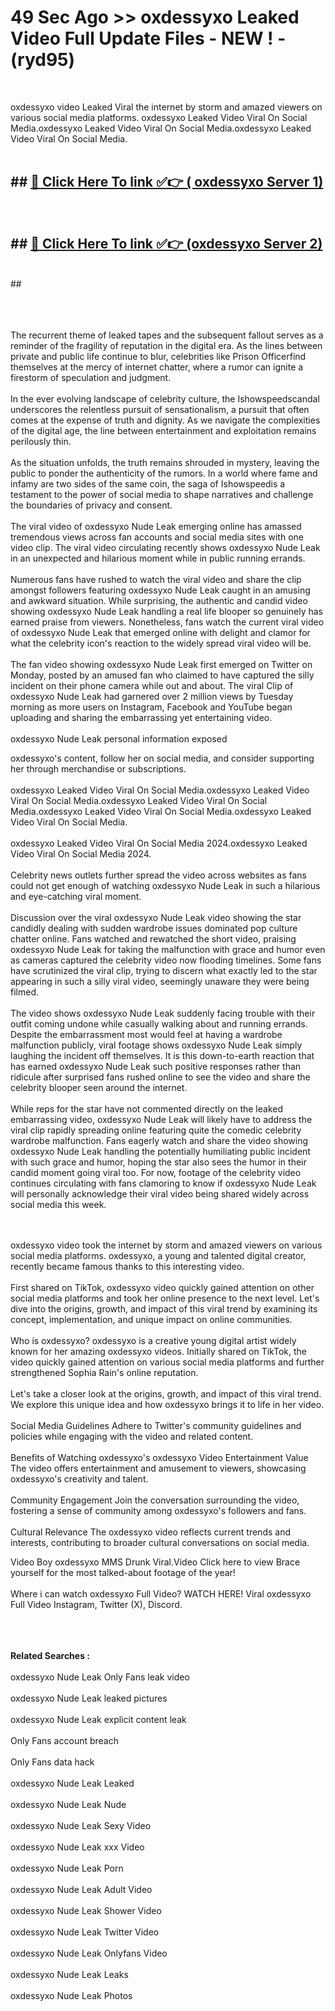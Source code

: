 # 49 Sec Ago >> oxdessyxo Leaked Video Full Update Files - NEW ! - (ryd95) <br>
<br>

oxdessyxo video Leaked Viral the internet by storm and amazed viewers on various social media platforms. oxdessyxo Leaked Video Viral On Social Media.oxdessyxo Leaked Video Viral On Social Media.oxdessyxo Leaked Video Viral On Social Media.<br>
 <br>

## ##  <a href="https://clipsfans.site?title=oxdessyxo&ref=gitt">🔴 Click Here To link ✅👉 ( oxdessyxo Server 1)</a><br>
  <br>

##  ##  <a href="https://clipsfans.site?title=oxdessyxo&ref=gitt">🔴 Click Here To link ✅👉 (oxdessyxo  Server 2)</a><br>
  <br>
  ##


  <br>

  <br>

<br><br>
The recurrent theme of leaked tapes and the subsequent fallout serves as a reminder of the fragility of reputation in the digital era. As the lines between private and public life continue to blur, celebrities like Prison Officerfind themselves at the mercy of internet chatter, where a rumor can ignite a firestorm of speculation and judgment.
<br><br>
In the ever evolving landscape of celebrity culture, the Ishowspeedscandal underscores the relentless pursuit of sensationalism, a pursuit that often comes at the expense of truth and dignity. As we navigate the complexities of the digital age, the line between entertainment and exploitation remains perilously thin.
<br><br>
As the situation unfolds, the truth remains shrouded in mystery, leaving the public to ponder the authenticity of the rumors. In a world where fame and infamy are two sides of the same coin, the saga of Ishowspeedis a testament to the power of social media to shape narratives and challenge the boundaries of privacy and consent.
<br><br>
The viral video of oxdessyxo Nude Leak emerging online has amassed tremendous views across fan accounts and social media sites with one video clip. The viral video circulating recently shows oxdessyxo Nude Leak in an unexpected and hilarious moment while in public running errands.
<br><br>
Numerous fans have rushed to watch the viral video and share the clip amongst followers featuring oxdessyxo Nude Leak caught in an amusing and awkward situation. While surprising, the authentic and candid video showing oxdessyxo Nude Leak handling a real life blooper so genuinely has earned praise from viewers. Nonetheless, fans watch the current viral video of oxdessyxo Nude Leak that emerged online with delight and clamor for what the celebrity icon's reaction to the widely spread viral video will be.
<br><br>
The fan video showing oxdessyxo Nude Leak first emerged on Twitter on Monday, posted by an amused fan who claimed to have captured the silly incident on their phone camera while out and about. The viral Clip of oxdessyxo Nude Leak had garnered over 2 million views by Tuesday morning as more users on Instagram, Facebook and YouTube began uploading and sharing the embarrassing yet entertaining video.
<br><br>
oxdessyxo Nude Leak personal information exposed


oxdessyxo's content, follow her on social media, and consider supporting her through merchandise or subscriptions.
<br><br>
oxdessyxo Leaked Video Viral On Social Media.oxdessyxo Leaked Video Viral On Social Media.oxdessyxo Leaked Video Viral On Social Media.oxdessyxo Leaked Video Viral On Social Media.oxdessyxo Leaked Video Viral On Social Media.
<br><br>
oxdessyxo Leaked Video Viral On Social Media 2024.oxdessyxo Leaked Video Viral On Social Media 2024.
<br><br>
Celebrity news outlets further spread the video across websites as fans could not get enough of watching oxdessyxo Nude Leak in such a hilarious and eye-catching viral moment.
<br><br>
Discussion over the viral oxdessyxo Nude Leak video showing the star candidly dealing with sudden wardrobe issues dominated pop culture chatter online. Fans watched and rewatched the short video, praising oxdessyxo Nude Leak for taking the malfunction with grace and humor even as cameras captured the celebrity video now flooding timelines. Some fans have scrutinized the viral clip, trying to discern what exactly led to the star appearing in such a silly viral video, seemingly unaware they were being filmed.
<br><br>
The video shows oxdessyxo Nude Leak suddenly facing trouble with their outfit coming undone while casually walking about and running errands. Despite the embarrassment most would feel at having a wardrobe malfunction publicly, viral footage shows oxdessyxo Nude Leak simply laughing the incident off themselves. It is this down-to-earth reaction that has earned oxdessyxo Nude Leak such positive responses rather than ridicule after surprised fans rushed online to see the video and share the celebrity blooper seen around the internet.
<br><br>
While reps for the star have not commented directly on the leaked embarrassing video, oxdessyxo Nude Leak will likely have to address the viral clip rapidly spreading online featuring quite the comedic celebrity wardrobe malfunction. Fans eagerly watch and share the video showing oxdessyxo Nude Leak handling the potentially humiliating public incident with such grace and humor, hoping the star also sees the humor in their candid moment going viral too. For now, footage of the celebrity video continues circulating with fans clamoring to know if oxdessyxo Nude Leak will personally acknowledge their viral video being shared widely across social media this week.


<br><br>
oxdessyxo video took the internet by storm and amazed viewers on various social media platforms. oxdessyxo, a young and talented digital creator, recently became famous thanks to this interesting video.
<br><br>
First shared on TikTok, oxdessyxo video quickly gained attention on other social media platforms and took her online presence to the next level. Let's dive into the origins, growth, and impact of this viral trend by examining its concept, implementation, and unique impact on online communities.
<br><br>
Who is oxdessyxo? oxdessyxo is a creative young digital artist widely known for her amazing oxdessyxo videos. Initially shared on TikTok, the video quickly gained attention on various social media platforms and further strengthened Sophia Rain's online reputation.
<br><br>
Let's take a closer look at the origins, growth, and impact of this viral trend. We explore this unique idea and how oxdessyxo brings it to life in her video.
<br><br>
Social Media Guidelines Adhere to Twitter's community guidelines and policies while engaging with the video and related content.
<br><br>
Benefits of Watching oxdessyxo's oxdessyxo Video Entertainment Value The video offers entertainment and amusement to viewers, showcasing oxdessyxo's creativity and talent.
<br><br>
Community Engagement Join the conversation surrounding the video, fostering a sense of community among oxdessyxo's followers and fans.
<br><br>
Cultural Relevance The oxdessyxo video reflects current trends and interests, contributing to broader cultural conversations on social media.

Video Boy oxdessyxo MMS Drunk Viral.Video Click here to view Brace yourself for the most talked-about footage of the year!
<br><br>
Where i can watch oxdessyxo Full Video? WATCH HERE! Viral oxdessyxo Full Video Instagram, Twitter (X), Discord.
<br><br>

<br><br>
<strong>Related Searches :</strong>
<br><br>
oxdessyxo Nude Leak Only Fans leak video
<br><br>
oxdessyxo Nude Leak leaked pictures
<br><br>
oxdessyxo Nude Leak explicit content leak
<br><br>
Only Fans account breach
<br><br>
Only Fans data hack
<br><br>
oxdessyxo Nude Leak Leaked
<br><br>
oxdessyxo Nude Leak Nude
<br><br>
oxdessyxo Nude Leak Sexy Video
<br><br>
oxdessyxo Nude Leak xxx Video
<br><br>
oxdessyxo Nude Leak Porn
<br><br>
oxdessyxo Nude Leak Adult Video
<br><br>
oxdessyxo Nude Leak Shower Video
<br><br>
oxdessyxo Nude Leak Twitter Video
<br><br>
oxdessyxo Nude Leak Onlyfans Video
<br><br>
oxdessyxo Nude Leak Leaks
<br><br>
oxdessyxo Nude Leak Photos